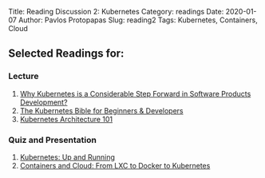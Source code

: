 Title: Reading Discussion 2: Kubernetes 
Category: readings
Date: 2020-01-07
Author: Pavlos Protopapas
Slug: reading2
Tags: Kubernetes, Containers, Cloud

## Selected Readings for:
### Lecture
1. [Why Kubernetes is a Considerable Step Forward in Software Products Development?](https://stfalcon.com/en/blog/post/kubernetes)
2. [The Kubernetes Bible for Beginners & Developers](https://docs.google.com/document/d/1O-BwDTuE4qI0ASE7iFp6qFpTj8uIVrl9F0HUrC4u_GQ/edit)
3. [Kubernetes Architecture 101](https://www.aquasec.com/wiki/display/containers/Kubernetes+Architecture+101)

### Quiz and Presentation
1. [Kubernetes: Up and Running](https://learning-oreilly-com.ezp-prod1.hul.harvard.edu/library/view/kubernetes-up-and/9781491935668/ch01.html#idm139638379223376)
2. [Containers and Cloud: From LXC to Docker to Kubernetes](http://www.ce.uniroma2.it/courses/sdcc1617/articoli/bernstein_cc2014.pdf)